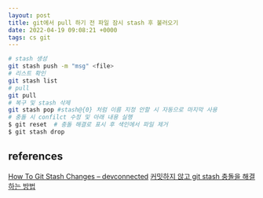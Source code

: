 ```yaml
---
layout: post
title: git에서 pull 하기 전 파일 잠시 stash 후 불러오기
date: 2022-04-19 09:08:21 +0000
tags: cs git 
---
```


```bash
# stash 생성
git stash push -m "msg" <file>
# 리스트 확인
git stash list
# pull
git pull
# 복구 및 stash 삭제
git stash pop #stash@{0} 처럼 이름 지정 안할 시 자동으로 마지막 사용
# 충돌 시 confilct 수정 및 아래 내용 실행
$ git reset  # 충돌 해결로 표시 후 색인에서 파일 제거
$ git stash drop
```

## references
[How To Git Stash Changes – devconnected](https://devconnected.com/how-to-git-stash-changes/)
[커밋하지 않고 git stash 충돌을 해결하는 방법](https://rateye.tistory.com/525)